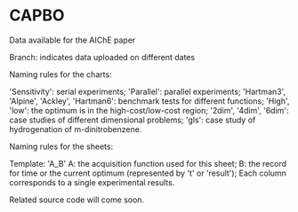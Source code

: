 # CAPBO
Data available for the AIChE paper


Branch: indicates data uploaded on different dates

Naming rules for the charts:

'Sensitivity': serial experiments; 'Parallel': parallel experiments;
'Hartman3', 'Alpine', 'Ackley', 'Hartman6': benchmark tests for different functions;
'High', 'low': the optimum is in the high-cost/low-cost region;
'2dim', '4dim', '6dim': case studies of different dimensional problems;
'gls': case study of hydrogenation of m-dinitrobenzene.

Naming rules for the sheets:

Template: 'A_B'
A: the acquisition function used for this sheet;
B: the record for time or the current optimum (represented by 't' or 'result');
Each column corresponds to a single experimental results.

Related source code will come soon.
